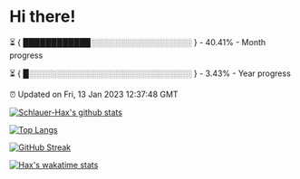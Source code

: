 # Hi there!

⏳ { ████████████░░░░░░░░░░░░░░░░░░ } - 40.41% - Month progress

⏳ { █░░░░░░░░░░░░░░░░░░░░░░░░░░░░░ } - 3.43% - Year progress

⏰ Updated on Fri, 13 Jan 2023 12:37:48 GMT


[![Schlauer-Hax's github stats](https://github-readme-stats.vercel.app/api?username=Schlauer-Hax&show_icons=true&theme=dark&count_private=true)](https://github.com/Schlauer-Hax)


[![Top Langs](https://github-readme-stats.vercel.app/api/top-langs/?username=Schlauer-Hax&layout=compact&theme=dark)](https://github.com/Schlauer-Hax?tab=repositories)

[![GitHub Streak](https://streak-stats.demolab.com?user=Schlauer-Hax&theme=dark)](https://git.io/streak-stats)

[![Hax's wakatime stats](https://github-readme-stats.vercel.app/api/wakatime?username=Hax&theme=dark)](https://wakatime.com/@Hax)

